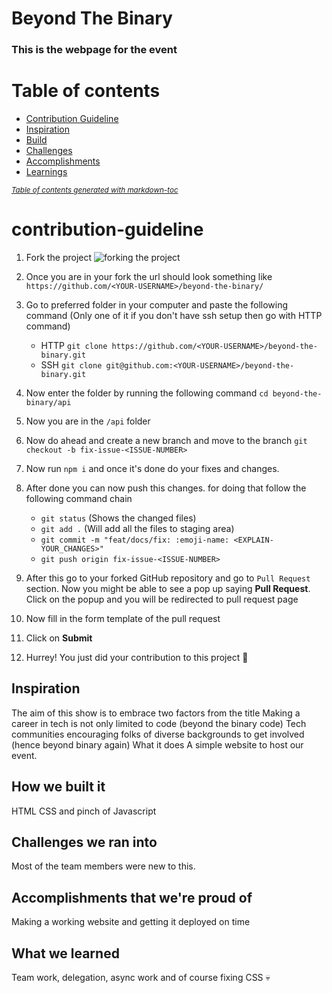 # Beyond The Binary
### This is the webpage for the event

Table of contents
=================
- [Contribution Guideline](#contribution-guideline)
- [Inspiration](#inspiration)
- [Build](#build)
- [Challenges](#challenges)
- [Accomplishments](#accomplishments)
- [Learnings](#learnings)

<small><i><a href='http://ecotrust-canada.github.io/markdown-toc/'>Table of contents generated with markdown-toc</a></i></small>

# contribution-guideline

1. Fork the project
![forking the project](https://i.imgur.com/qbVouuV.png)

2. Once you are in your fork the url should look something like
`https://github.com/<YOUR-USERNAME>/beyond-the-binary/`

3. Go to preferred folder in your computer and paste the following command (Only one of it if you don't have ssh setup then go with HTTP command)
   - HTTP
   `git clone https://github.com/<YOUR-USERNAME>/beyond-the-binary.git`
   - SSH
   `git clone git@github.com:<YOUR-USERNAME>/beyond-the-binary.git`

4. Now enter the folder by running the following command
`cd beyond-the-binary/api`

5. Now you are in the `/api` folder

6. Now do ahead and create a new branch and move to the branch
`git checkout -b fix-issue-<ISSUE-NUMBER>`

7. Now run `npm i` and once it's done do your fixes and changes.

8. After done you can now push this changes. for doing that follow the following command chain
   - `git status` (Shows the changed files)
   - `git add .` (Will add all the files to staging area)
   - `git commit -m "feat/docs/fix: :emoji-name: <EXPLAIN-YOUR_CHANGES>"`
   - `git push origin fix-issue-<ISSUE-NUMBER>`

9. After this go to your forked GitHub repository and go to `Pull Request` section. Now you might be able to see a pop up saying **Pull Request**. Click on the popup and you will be redirected to pull request page

10. Now fill in the form template of the pull request

11. Click on **Submit**

12. Hurrey! You just did your contribution to this project 🎉

## Inspiration
The aim of this show is to embrace two factors from the title
Making a career in tech is not only limited to code (beyond the binary code)
Tech communities encouraging folks of diverse backgrounds to get involved (hence beyond binary again)
What it does
A simple website to host our event.

## How we built it
HTML CSS and pinch of Javascript

## Challenges we ran into
Most of the team members were new to this.

## Accomplishments that we're proud of
Making a working website and getting it deployed on time

## What we learned
Team work, delegation, async work and of course fixing CSS 💀